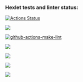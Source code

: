 ### Hexlet tests and linter status:
[![Actions Status](https://github.com/AlekseySapunkov/frontend-project-lvl1/workflows/hexlet-check/badge.svg)](https://github.com/AlekseySapunkov/frontend-project-lvl1/actions)

<a href="https://codeclimate.com/github/codeclimate/codeclimate/maintainability"><img src="https://api.codeclimate.com/v1/badges/a99a88d28ad37a79dbf6/maintainability" /></a>

[![github-actions-make-lint](https://github.com/AlekseySapunkov/frontend-project-lvl1/actions/workflows/github-actions-make-lint.yml/badge.svg)](https://github.com/AlekseySapunkov/frontend-project-lvl1/actions/workflows/github-actions-make-lint.yml)

<a href="https://asciinema.org/a/p9CL7iTK1wnrBkNRytcSFpzKG" target="_blank"><img src="https://asciinema.org/a/p9CL7iTK1wnrBkNRytcSFpzKG.svg" /></a>

<a href="https://asciinema.org/a/vhNYm7o7FLywBW9n1b0p7YStg" target="_blank"><img src="https://asciinema.org/a/vhNYm7o7FLywBW9n1b0p7YStg.svg" /></a>

<a href="https://asciinema.org/a/I6slw44v4S3y2dqGdcmFzId7j" target="_blank"><img src="https://asciinema.org/a/I6slw44v4S3y2dqGdcmFzId7j.svg" /></a>

<a href="https://asciinema.org/a/ghdNi4mO9f97iV2SzuWUeLOfs" target="_blank"><img src="https://asciinema.org/a/ghdNi4mO9f97iV2SzuWUeLOfs.svg" /></a>